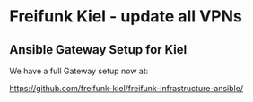 # Freifunk Kiel -  update all VPNs

## Ansible Gateway Setup for Kiel

We have a full Gateway setup now at:

https://github.com/freifunk-kiel/freifunk-infrastructure-ansible/

